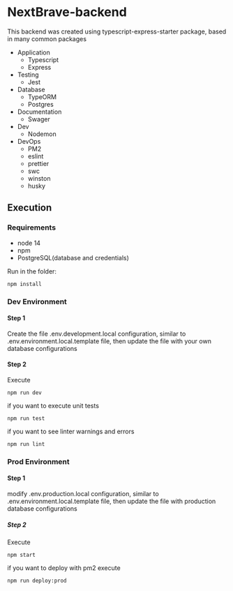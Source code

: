 # NextBrave-backend

This backend was created using typescript-express-starter package, based in many common packages 

- Application
  - Typescript
  - Express
- Testing
  - Jest 
- Database
  - TypeORM
  - Postgres
- Documentation
  - Swager
- Dev
  - Nodemon
- DevOps
  - PM2
  - eslint
  - prettier
  - swc
  - winston
  - husky

## Execution
### Requirements
- node 14
- npm 
- PostgreSQL(database and credentials)

Run in the folder:
```
npm install
```
### Dev Environment
#### Step 1
Create the file .env.development.local configuration, similar to .env.environment.local.template file, then update the file with your own database configurations
#### Step 2
Execute 

```
npm run dev
```
if you want to execute unit tests

```
npm run test
```

if you want to see linter warnings and errors

```
npm run lint
```

### Prod Environment
#### Step 1
modify .env.production.local configuration, similar to .env.environment.local.template file, then update the file with production database configurations
##### Step 2
Execute 

```
npm start
```
if you want to deploy with pm2 execute
```
npm run deploy:prod
```
